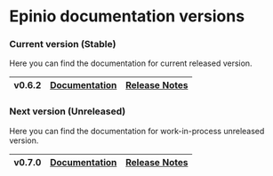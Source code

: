 # Epinio documentation versions

### Current version (Stable)
Here you can find the documentation for current released version.

| v0.6.2 | [Documentation](./) | [Release Notes](https://github.com/epinio/epinio/releases/tag/v0.6.2) |
| ------ | ------------------- | --------------------------------------------------------------------- |

### Next version (Unreleased)
Here you can find the documentation for work-in-process unreleased version.

| v0.7.0 | [Documentation](./next) | [Release Notes](https://github.com/epinio/epinio/releases/tag/v0.7.0) |
| ------ | ------------------- | --------------------------------------------------------------------- |